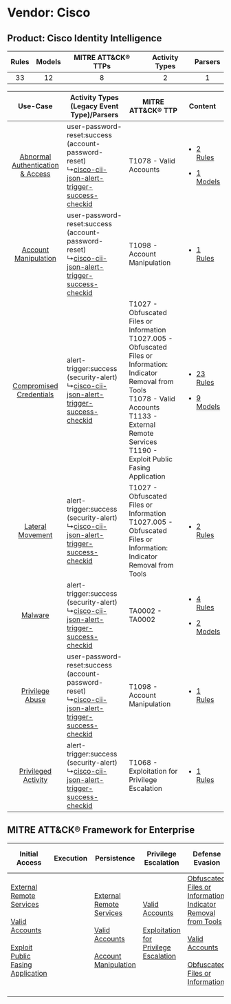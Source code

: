 Vendor: Cisco
=============
Product: Cisco Identity Intelligence
------------------------------------
| Rules | Models | MITRE ATT&CK® TTPs | Activity Types | Parsers |
|:-----:|:------:|:------------------:|:--------------:|:-------:|
|  33   |   12   |         8          |       2        |    1    |

|    Use-Case    | Activity Types (Legacy Event Type)/Parsers    | MITRE ATT&CK® TTP    | Content    |
|:----:| ---- | ---- | ---- |
| [Abnormal Authentication & Access](../../../UseCases/uc_abnormal_authentication_&_access.md) |  user-password-reset:success (account-password-reset)<br> ↳[cisco-cii-json-alert-trigger-success-checkid](Ps/pC_ciscociijsonalerttriggersuccesscheckid.md)<br> | T1078 - Valid Accounts<br>    | [<ul><li>2 Rules</li></ul><ul><li>1 Models</li></ul>](RM/r_m_cisco_cisco_identity_intelligence_Abnormal_Authentication_&_Access.md) |
|    [Account Manipulation](../../../UseCases/uc_account_manipulation.md)    |  user-password-reset:success (account-password-reset)<br> ↳[cisco-cii-json-alert-trigger-success-checkid](Ps/pC_ciscociijsonalerttriggersuccesscheckid.md)<br> | T1098 - Account Manipulation<br>    | [<ul><li>1 Rules</li></ul>](RM/r_m_cisco_cisco_identity_intelligence_Account_Manipulation.md)    |
|          [Compromised Credentials](../../../UseCases/uc_compromised_credentials.md)          |  alert-trigger:success (security-alert)<br> ↳[cisco-cii-json-alert-trigger-success-checkid](Ps/pC_ciscociijsonalerttriggersuccesscheckid.md)<br>    | T1027 - Obfuscated Files or Information<br>T1027.005 - Obfuscated Files or Information: Indicator Removal from Tools<br>T1078 - Valid Accounts<br>T1133 - External Remote Services<br>T1190 - Exploit Public Fasing Application<br> | [<ul><li>23 Rules</li></ul><ul><li>9 Models</li></ul>](RM/r_m_cisco_cisco_identity_intelligence_Compromised_Credentials.md)         |
|    [Lateral Movement](../../../UseCases/uc_lateral_movement.md)    |  alert-trigger:success (security-alert)<br> ↳[cisco-cii-json-alert-trigger-success-checkid](Ps/pC_ciscociijsonalerttriggersuccesscheckid.md)<br>    | T1027 - Obfuscated Files or Information<br>T1027.005 - Obfuscated Files or Information: Indicator Removal from Tools<br>    | [<ul><li>2 Rules</li></ul>](RM/r_m_cisco_cisco_identity_intelligence_Lateral_Movement.md)    |
|    [Malware](../../../UseCases/uc_malware.md)    |  alert-trigger:success (security-alert)<br> ↳[cisco-cii-json-alert-trigger-success-checkid](Ps/pC_ciscociijsonalerttriggersuccesscheckid.md)<br>    | TA0002 - TA0002<br>    | [<ul><li>4 Rules</li></ul><ul><li>2 Models</li></ul>](RM/r_m_cisco_cisco_identity_intelligence_Malware.md)    |
|    [Privilege Abuse](../../../UseCases/uc_privilege_abuse.md)    |  user-password-reset:success (account-password-reset)<br> ↳[cisco-cii-json-alert-trigger-success-checkid](Ps/pC_ciscociijsonalerttriggersuccesscheckid.md)<br> | T1098 - Account Manipulation<br>    | [<ul><li>1 Rules</li></ul>](RM/r_m_cisco_cisco_identity_intelligence_Privilege_Abuse.md)    |
|    [Privileged Activity](../../../UseCases/uc_privileged_activity.md)    |  alert-trigger:success (security-alert)<br> ↳[cisco-cii-json-alert-trigger-success-checkid](Ps/pC_ciscociijsonalerttriggersuccesscheckid.md)<br>    | T1068 - Exploitation for Privilege Escalation<br>    | [<ul><li>1 Rules</li></ul>](RM/r_m_cisco_cisco_identity_intelligence_Privileged_Activity.md)    |

MITRE ATT&CK® Framework for Enterprise
--------------------------------------
| Initial Access                                                                                                                                                                                                                         | Execution | Persistence                                                                                                                                                                                                               | Privilege Escalation                                                                                                                                          | Defense Evasion                                                                                                                                                                                                                                                               | Credential Access | Discovery | Lateral Movement | Collection | Command and Control | Exfiltration | Impact |
| -------------------------------------------------------------------------------------------------------------------------------------------------------------------------------------------------------------------------------------- | --------- | ------------------------------------------------------------------------------------------------------------------------------------------------------------------------------------------------------------------------- | ------------------------------------------------------------------------------------------------------------------------------------------------------------- | ----------------------------------------------------------------------------------------------------------------------------------------------------------------------------------------------------------------------------------------------------------------------------- | ----------------- | --------- | ---------------- | ---------- | ------------------- | ------------ | ------ |
| [External Remote Services](https://attack.mitre.org/techniques/T1133)<br><br>[Valid Accounts](https://attack.mitre.org/techniques/T1078)<br><br>[Exploit Public Fasing Application](https://attack.mitre.org/techniques/T1190)<br><br> |           | [External Remote Services](https://attack.mitre.org/techniques/T1133)<br><br>[Valid Accounts](https://attack.mitre.org/techniques/T1078)<br><br>[Account Manipulation](https://attack.mitre.org/techniques/T1098)<br><br> | [Valid Accounts](https://attack.mitre.org/techniques/T1078)<br><br>[Exploitation for Privilege Escalation](https://attack.mitre.org/techniques/T1068)<br><br> | [Obfuscated Files or Information: Indicator Removal from Tools](https://attack.mitre.org/techniques/T1027/005)<br><br>[Valid Accounts](https://attack.mitre.org/techniques/T1078)<br><br>[Obfuscated Files or Information](https://attack.mitre.org/techniques/T1027)<br><br> |                   |           |                  |            |                     |              |        |